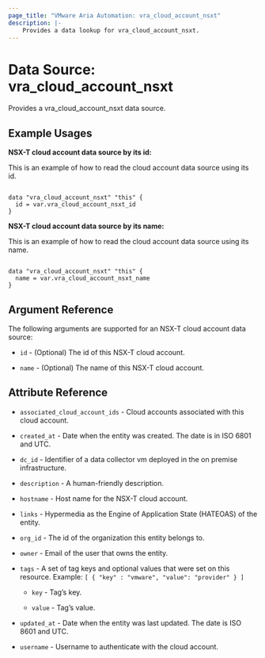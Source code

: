 ```yaml
---
page_title: "VMware Aria Automation: vra_cloud_account_nsxt"
description: |-
    Provides a data lookup for vra_cloud_account_nsxt.
---
```


# Data Source: vra_cloud_account_nsxt

Provides a vra_cloud_account_nsxt data source.

## Example Usages

**NSX-T cloud account data source by its id:**

This is an example of how to read the cloud account data source using its id.

```hcl

data "vra_cloud_account_nsxt" "this" {
  id = var.vra_cloud_account_nsxt_id
}
```

**NSX-T cloud account data source by its name:**

This is an example of how to read the cloud account data source using its name.

```hcl

data "vra_cloud_account_nsxt" "this" {
  name = var.vra_cloud_account_nsxt_name
}
```

## Argument Reference

The following arguments are supported for an NSX-T cloud account data source:

* `id` - (Optional) The id of this NSX-T cloud account.

* `name` - (Optional) The name of this NSX-T cloud account.

## Attribute Reference

* `associated_cloud_account_ids` - Cloud accounts associated with this cloud account.

* `created_at` - Date when the entity was created. The date is in ISO 6801 and UTC.

* `dc_id` - Identifier of a data collector vm deployed in the on premise infrastructure.

* `description` - A human-friendly description.

* `hostname` - Host name for the NSX-T cloud account.

* `links` - Hypermedia as the Engine of Application State (HATEOAS) of the entity.

* `org_id` - The id of the organization this entity belongs to.

* `owner` - Email of the user that owns the entity.

* `tags` - A set of tag keys and optional values that were set on this resource. Example: `[ { "key" : "vmware", "value": "provider" } ]`

  * `key` - Tag’s key.

  * `value` - Tag’s value.

* `updated_at` - Date when the entity was last updated. The date is ISO 8601 and UTC.

* `username` - Username to authenticate with the cloud account.
